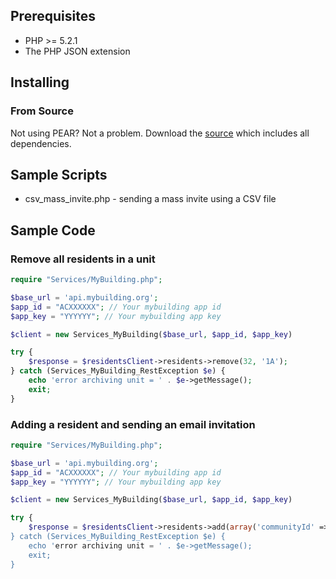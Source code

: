 ## Prerequisites

* PHP >= 5.2.1
* The PHP JSON extension

## Installing

### From Source

Not using PEAR? Not a problem. Download the [source](https://github.com/mybuilding/mybuilding-sdk-php/zipball/master) which includes all dependencies.

## Sample Scripts
- csv_mass_invite.php - sending a mass invite using a CSV file

## Sample Code

### Remove all residents in a unit

```php
require "Services/MyBuilding.php";

$base_url = 'api.mybuilding.org';
$app_id = "ACXXXXXX"; // Your mybuilding app id
$app_key = "YYYYYY"; // Your mybuilding app key

$client = new Services_MyBuilding($base_url, $app_id, $app_key)

try {
	$response = $residentsClient->residents->remove(32, '1A');
} catch (Services_MyBuilding_RestException $e) {
	echo 'error archiving unit = ' . $e->getMessage();
	exit;
}
```

### Adding a resident and sending an email invitation

```php
require "Services/MyBuilding.php";

$base_url = 'api.mybuilding.org';
$app_id = "ACXXXXXX"; // Your mybuilding app id
$app_key = "YYYYYY"; // Your mybuilding app key

$client = new Services_MyBuilding($base_url, $app_id, $app_key)

try {
	$response = $residentsClient->residents->add(array('communityId' => 32, 'unit' => '1A', 'firstName' => 'Happy', 'lastName' => 'Penguin', 'emailAddress' => 'happy_p@mybuilding.org', 'sendInvitation' => 'Y));
} catch (Services_MyBuilding_RestException $e) {
	echo 'error archiving unit = ' . $e->getMessage();
	exit;
}
```



